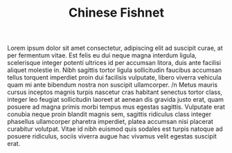 ---
title: Chinese Fishnet
layout: default
description: morbi ut commodo felis, vitae.
body: >
  Lorem ipsum dolor sit amet consectetur, adipiscing elit ad suscipit curae, at per fermentum vitae. Est felis eu dui neque magna interdum ligula, scelerisque integer potenti ultrices id per accumsan litora, duis ante facilisi aliquet molestie in. Nibh sagittis tortor ligula sollicitudin faucibus accumsan tellus torquent imperdiet proin dui facilisis vulputate, libero viverra vehicula quam mi ante bibendum nostra non suscipit ullamcorper.
  /n
  Metus mauris cursus inceptos magnis turpis nascetur cras habitant senectus tortor class, integer leo feugiat sollicitudin laoreet at aenean dis gravida justo erat, quam posuere ad magna primis morbi tempus mus egestas sagittis. Vulputate erat conubia neque proin blandit magnis sem, sagittis ridiculus class integer phasellus ullamcorper pharetra imperdiet, platea accumsan nisi placerat curabitur volutpat. Vitae id nibh euismod quis sodales est turpis natoque ad posuere ridiculus, sociis viverra augue hac vivamus velit egestas suscipit erat.
type: project
order: 4
---